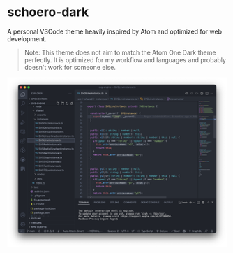 # schoero-dark

A personal VSCode theme heavily inspired by Atom and optimized for web development.

> Note: This theme does not aim to match the Atom One Dark theme perfectly. It is optimized for my workflow and languages and probably doesn't work for someone else.

<div align="center">

![assets/screenshot.png](assets/screenshot.png)

</div>